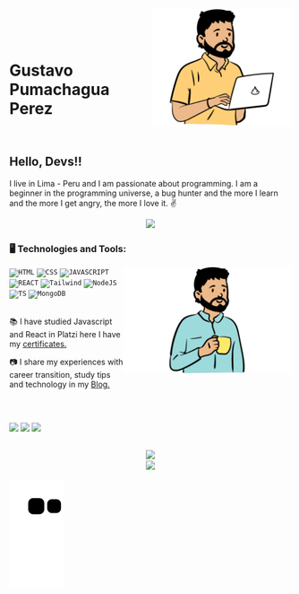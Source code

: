 <img align="right" width="250px" style="margin-top:-20px" src="./perfil1.svg">

</br>
</br>

<div dsplay="inline-block">
 <h1 align="left">Gustavo Pumachagua Perez</h1>
</div>
</br>

## Hello, Devs!!

I live in Lima - Peru and I am passionate about programming. I am a beginner in the programming universe, a bug hunter and the more I learn and the more I get angry, the more I love it. ✌

<p align="center">
  <img src="https://i.pinimg.com/originals/6c/90/28/6c90288d7e10d46d18895f17f420a92c.gif" width="350">
</p>

### 🖥️ Technologies and Tools:

<img width="300px" align="right" src="./perfil2.svg">
<code><img width="40px" src="https://cdn.jsdelivr.net/gh/devicons/devicon/icons/html5/html5-original.svg" title = "HTML"/></code>
<code><img width="40px" src="https://cdn.jsdelivr.net/gh/devicons/devicon/icons/css3/css3-original.svg" title = "CSS"/></code>
<code><img width="40px" src="https://cdn.jsdelivr.net/gh/devicons/devicon/icons/javascript/javascript-original.svg" title = "JAVASCRIPT"/></code>
<code><img width="40px" src="https://cdn.jsdelivr.net/gh/devicons/devicon/icons/react/react-original.svg" title = "REACT"/></code>
<code><img width="40px" src="https://cdn.jsdelivr.net/gh/devicons/devicon/icons/tailwindcss/tailwindcss-plain.svg" title = "Tailwind"/></code>
<code><img width="40px" src="https://cdn.jsdelivr.net/gh/devicons/devicon/icons/nodejs/nodejs-original.svg" title = "NodeJS"/></code>
<code><img width="40px" src="https://cdn.jsdelivr.net/gh/devicons/devicon/icons/typescript/typescript-original.svg" title = "TS"/></code>
<code><img width="40px" src="https://cdn.jsdelivr.net/gh/devicons/devicon/icons/mongodb/mongodb-original.svg" title = "MongoDB"/></code>
</br>
</br>
<div display="inline-block">
 <p align="left">📚 I have studied Javascript and React in Platzi here I have my <a href="https://platzi.com/p/gustavopumachagua/" target="_blank">certificates.</a> </p>
  <p align="left">📷 I share my experiences with career transition, study tips and technology in my <a href="https://gussdev.notion.site/Desarrollo-Web-cd33325b6e8b4db9bf28271a31d3743a" target="_blank">Blog.</a></p>

</br>
<div>

##

<a href="https://www.instagram.com/guss.dev/" target="_blank"><img src="https://img.shields.io/badge/-Instagram-%23E4405F?style=for-the-badge&logo=instagram&logoColor=white" target="_blank"></a>
<a href = "mailto:rpumachaguahuertas@gmail.com"><img src="https://img.shields.io/badge/-Gmail-%23333?style=for-the-badge&logo=gmail&logoColor=white" target="_blank"></a>
<a href="https://twitter.com/Gussdev" target="_blank"><img src="https://img.shields.io/badge/Twitter-1DA1F2?style=for-the-badge&logo=twitter&logoColor=white" target="_blank"></a>

##

<p align="center">
<a href="https://github.com/gustavopumachagua">
  <img height="180em" src="https://github-readme-stats-eight-theta.vercel.app/api?username=gustavopumachagua&show_icons=true&theme=algolia&include_all_commits=true&count_private=true"/>
  </br>
  <img height="180em" src="https://github-readme-stats-eight-theta.vercel.app/api/top-langs/?username=gustavopumachagua&layout=compact&langs_count=8&theme=algolia"/>
</a>
</p>

![Snake animation](https://github.com/rafaballerini/rafaballerini/blob/output/github-contribution-grid-snake.svg)
